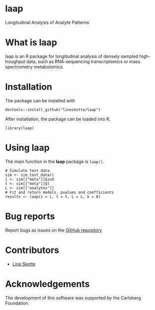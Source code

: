 # laap
Longitudinal Analysis of Analyte Patterns

# What is laap

laap is an R package for longitudinal analysis of densely sampled high-troughput data, such as RNA-sequencing transcriptomics or mass spectrometry metabolomics.

# Installation

The package can be installed with

    devtools::install_github("lineskotte/laap")

After installation, the package can be loaded into R.

    library(laap)

# Using laap

The main function in the **laap** package is `laap()`.

```
# Simulate test data
sim <- sim_test_data()
i <- sim[["meta"]]$ind
t <- sim[["meta"]]$t
L <- sim[["analytes"]]
# Fit and return models, pvalues and coefficients
results <- laap(i = i, t = t, L = L, k = 8)
```

# Bug reports
Report bugs as issues on the [GitHub repository](https://github.com/lineskotte/laap)

# Contributors

* [Line Skotte](https://github.com/lineskotte)

# Acknowledgements

The development of this software was supported by the Carlsberg Foundation.
